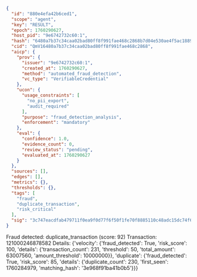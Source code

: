 ```json
{
  "id": "880e4efa42b6ced1",
  "scope": "agent",
  "key": "RESULT",
  "epoch": 1760290627,
  "host_pid": "9e6742732c60:1",
  "hash": "6480a7b37c34caa02bad80ff8f991fae468c2868b7d04e530ae4f5ac18893322",
  "cid": "QmV16480a7b37c34caa02bad80ff8f991fae468c2868",
  "aicp": {
    "prov": {
      "issuer": "9e6742732c60:1",
      "created_at": 1760290627,
      "method": "automated_fraud_detection",
      "vc_type": "VerifiableCredential"
    },
    "ucon": {
      "usage_constraints": [
        "no_pii_export",
        "audit_required"
      ],
      "purpose": "fraud_detection_analysis",
      "enforcement": "mandatory"
    },
    "eval": {
      "confidence": 1.0,
      "evidence_count": 0,
      "review_status": "pending",
      "evaluated_at": 1760290627
    }
  },
  "sources": [],
  "edges": [],
  "metrics": {},
  "thresholds": {},
  "tags": [
    "fraud",
    "duplicate_transaction",
    "risk_critical"
  ],
  "sig": "3c747eacdfab479711f0ea9f0d77f6f50f1fe70f8885110c48adc15dc74f6fe1"
}
```

Fraud detected: duplicate_transaction (score: 92)
Transaction: 121000246878582
Details: {'velocity': {'fraud_detected': True, 'risk_score': 100, 'details': {'transaction_count': 231, 'threshold': 50, 'total_amount': 63007560, 'amount_threshold': 10000000}}, 'duplicate': {'fraud_detected': True, 'risk_score': 85, 'details': {'duplicate_count': 230, 'first_seen': 1760284979, 'matching_hash': '3e968f91ba41b0b5'}}}